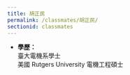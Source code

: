 ```yaml
---
title: 胡正民
permalink: /classmates/胡正民/
sectionid: classmates
---
```


- **學歷：**<br />
  臺大電機系學士<br />
  美國 Rutgers University 電機工程碩士

